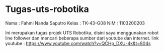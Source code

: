 # Tugas-uts-robotika
Nama  : Fahmi Nanda Saputro
Kelas : TK-43-G08
NIM   : 1103200203

Ini merupakan tugas projek UTS Robotika, disini saya menggunakan robot line follower dan mencari beberapa sumber dari youtube dan internet.
link youtube : https://www.youtube.com/watch?v=QCHp_DXU-4k&t=804s
